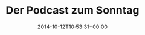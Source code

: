 ---
retweeted: false
source: <a href="http://www.eyeem.com" rel="nofollow">EyeEm</a>
entities:
  hashtags: []
  symbols: []
  user_mentions: []
  urls:
  - url: http://t.co/1inn1DaMZL
    expanded_url: http://EyeEm.com/p/49028084
    display_url: EyeEm.com/p/49028084
    indices:
    - '24'
    - '46'
display_text_range:
- '0'
- '46'
favorite_count: '1'
id_str: '521252315312160768'
truncated: false
retweet_count: '0'
id: '521252315312160768'
possibly_sensitive: false
created_at: Sun Oct 12 10:53:31 +0000 2014
favorited: false
full_text: Der Podcast zum Sonntag
lang: de
quote_url: http://EyeEm.com/p/49028084
tags:
- pesos:twitter
date: '2014-10-12T10:53:31+00:00'
src: https://twitter.com/bascht/status/521252315312160768
original_url: https://twitter.com/bascht/status/521252315312160768
type: twitter_tweet
text: Der Podcast zum Sonntag
title: Der Podcast zum Sonntag

---
